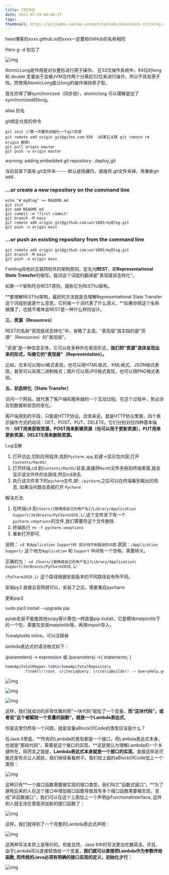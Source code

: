 ```yaml
---
title: 7月29日
date: 2021-07-29 09:46:17
tags:
thumbnail: https://picjumbo.com/wp-content/uploads/mountains-sticking-out-of-inverse-in-a-beautiful-sunrise-light-2210x1243.jpg
---
```


hexo博客的xxxx.github.io的xxxx一定要和GitHub的名称相同

Hero g -d 别忘了

![img](https://gimg2.baidu.com/image_search/src=http%3A%2F%2Fimage.biaobaiju.com%2Fuploads%2F20181007%2F18%2F1538909694-MvtUgmBJzc.jpg&refer=http%3A%2F%2Fimage.biaobaiju.com&app=2002&size=f9999,10000&q=a80&n=0&g=0n&fmt=jpeg?sec=1630144395&t=0eaa79ed341dcf9aed41582917edb3fe)

AtomicLong是作用是对长整形进行原子操作。
在32位操作系统中，64位的long 和 double 变量由于会被JVM当作两个分离的32位来进行操作，所以不具有原子性。而使用AtomicLong能让long的操作保持原子型。

首先你得了解synchronized（同步锁），atomiclong 可以理解是加了synchronized的long。

alias 别名

git绑定仓库的命令



```shell
git init //第一次要先初始化一个git目录
git remote add origin git@gitee.com:XXX （如果已关联 git remote rm origin 删除）
git pull origin master
git push -u origin master
```



warning: adding embedded git repository: .deploy_git

当前目录下面有.git文件夹------默认是隐藏的，直接将.git文件夹掉，再重新git add .



### …or create a new repository on the command line



```
echo "# myBlog" >> README.md
git init
git add README.md
git commit -m "first commit"
git branch -M main
git remote add origin git@github.com:wzr1005/myBlog.git
git push -u origin main
```

### …or push an existing repository from the command line



```
git remote add origin git@github.com:wzr1005/myBlog.git
git branch -M main
git push -u origin main
```



Fielding将他对互联网软件的架构原则，定名为**REST**，即**Representational State Transfer**的缩写。我对这个词组的翻译是"表现层状态转化"。

如果一个架构符合REST原则，就称它为RESTful架构。

**要理解RESTful架构，最好的方法就是去理解Representational State Transfer这个词组到底是什么意思，它的每一个词代表了什么涵义。**如果你把这个名称搞懂了，也就不难体会REST是一种什么样的设计。

**三、资源（Resources）**

REST的名称"表现层状态转化"中，省略了主语。"表现层"其实指的是"资源"（Resources）的"表现层"。

"资源"是一种信息实体，它可以有多种外在表现形式。**我们把"资源"具体呈现出来的形式，叫做它的"表现层"（Representation）。**

比如，文本可以用txt格式表现，也可以用HTML格式、XML格式、JSON格式表现，甚至可以采用二进制格式；图片可以用JPG格式表现，也可以用PNG格式表现。

**五、状态转化（State Transfer）**

访问一个网站，就代表了客户端和服务器的一个互动过程。在这个过程中，势必涉及到数据和状态的变化。

客户端用到的手段，只能是HTTP协议。具体来说，就是HTTP协议里面，四个表示操作方式的动词：GET、POST、PUT、DELETE。它们分别对应四种基本操作：**GET用来获取资源，POST用来新建资源（也可以用于更新资源），PUT用来更新资源，DELETE用来删除资源。**



Log注解



1. 打开访达,切到应用程序,找到`Pycharm.app`,右键->显示包内容,打开`Contents/MacOS/`
2. 打开终端,cd 到`Contents/MacOS/`目录,直接将`MacOS`文件夹拖到终端里面,就会显示该文件件的全路径,然后cd进去.
3. 执行该文件夹下的`pycharm`文件,即:`./pycharm`,之后可以在终端看到输出的信息, 如果没问题会直接打开 `Pycharm`

解决方法:

1. 在终端cd 到`/Users/{替换成自己的用户名}/Library/Application Support/JetBrains/PyCharm2020.1/`,这个文件夹下有一个`pycharm.vmoptions`的文件,我们需要将这个文件删除.
2. 终端执行 `rm -f pycharm.vmoptions`
3. 重新打开即可.

说明：
 `cd 到Application Support时 提示找不到路径的问题`
 原因：`/Application Support/` 这个地方`Application` 和 `Support` 中间有一个空格，需要转义。

正确的为：
 `cd /Users/{替换成自己的用户名}/Library/Application\ Support/JetBrains/PyCharm2020.1/`

`/PyCharm2020.1/` 这个路径根据安装版本的不同路径会有所不同。



安装py3 直接去官网就可以，安装了之后，需要重启pycharm

更新pip3

sudo pip3 install --upgrade pip

pylab安装不能像其他scipy等计算包一样直接pip install，它是模块matplotlib下的一个包，需要先安装matplotlib等，再用import导入。

%matplotlib inline。可以注释掉

lambda表达式的语法格式如下：

(parameters) -> expression 或 (parameters) ->{ statements; }

```Java
homeApiTotalMapper.toDto(homeApiTotalRepository
        .findAll((root, criteriaQuery, criteriaBuilder) -> QueryHelp.getPredicate(root, criteria, criteriaBuilder)));
```



![img](https://imgconvert.csdnimg.cn/aHR0cHM6Ly9waWMyLnpoaW1nLmNvbS84MC92Mi0xY2M4N2U4MmZiYTA4NzJjMmNhZTNmZWUwOGU4ZmU0MV9oZC5qcGc)

![img](https://imgconvert.csdnimg.cn/aHR0cHM6Ly9waWMzLnpoaW1nLmNvbS84MC92Mi0xNDVhNTU2ZDg2ODA2YzMxNjMzOTFhMTM0MjhlM2YwM19oZC5qcGc)





![img](https://imgconvert.csdnimg.cn/aHR0cHM6Ly9waWMzLnpoaW1nLmNvbS84MC92Mi1hNzEyNzUzYjQyOTcyZTA5NGE1NDhhZTAyZmE4Mjk4N19oZC5qcGc)

这样，我们就成功的非常优雅的把“一块代码”赋给了一个变量。**而“这块代码”，或者说“这个被赋给一个变量的函数”，就是一个Lambda表达式**。

但是这里仍然有一个问题，就是变量aBlockOfCode的类型应该是什么？

在Java 8里面，**所有的Lambda的类型都是一个接口，而Lambda表达式本身，也就是”那段代码“，需要是这个接口的实现。**这是我认为理解Lambda的一个关键所在，简而言之就是，**Lambda表达式本身就是一个接口的实现**。直接这样说可能还是有点让人困扰，我们继续看看例子。我们给上面的aBlockOfCode加上一个类型：

![img](https://imgconvert.csdnimg.cn/aHR0cHM6Ly9waWM0LnpoaW1nLmNvbS84MC92Mi01NWRlNjYwNjBiNGNiNzAxOTNkZGM3ZmVhMjAxYjI1N19oZC5qcGc)

这种只有**一个接口函数需要被实现的接口类型，我们叫它”函数式接口“。**为了避免后来的人在这个接口中增加接口函数导致其有多个接口函数需要被实现，变成"非函数接口”，我们可以在这个上面加上一个声明@FunctionalInterface, 这样别人就无法在里面添加新的接口函数了：

![img](https://imgconvert.csdnimg.cn/aHR0cHM6Ly9waWM0LnpoaW1nLmNvbS84MC92Mi0yYzU3ZTc0MTFkZTIyN2QxZWIwOWMzMjdkMDFmYjc2Nl9oZC5qcGc)

这样，我们就得到了一个完整的Lambda表达式声明：

![img](https://imgconvert.csdnimg.cn/aHR0cHM6Ly9waWM0LnpoaW1nLmNvbS84MC92Mi0wMmVlZGM1MjhmY2VlMTE1ZjVlZDBiN2IwNDU4NDZkN19oZC5qcGc)



这两种写法本质上是等价的。但是显然，Java 8中的写法更加优雅简洁。并且，由于Lambda可以直接赋值给一个变量，**我们就可以直接把Lambda作为参数传给函数, 而传统的Java必须有明确的接口实现的定义，初始化才行：**

![img](https://imgconvert.csdnimg.cn/aHR0cHM6Ly9waWMzLnpoaW1nLmNvbS84MC92Mi0yODYwNmY0MzI4MzA4YmFmN2Y3MGEzNmJkNjg5ZTVlYV9oZC5qcGc)

